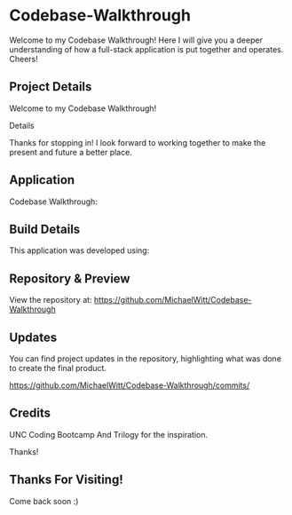 # Codebase-Walkthrough

Welcome to my Codebase Walkthrough! Here I will give you a deeper understanding of how a full-stack application is put together and operates. Cheers!

## Project Details

Welcome to my Codebase Walkthrough!

Details

Thanks for stopping in! I look forward to working together to make the present and future a better place.

## Application

Codebase Walkthrough:

## Build Details

This application was developed using:

## Repository & Preview

View the repository at: https://github.com/MichaelWitt/Codebase-Walkthrough

<!-- Preview: ![Screenshot](./assets/img/staur-db.png)
Database: ![Screenshot](./assets/img/staur-demo.png) -->

## Updates

You can find project updates in the repository, highlighting what was done to create the final product.

https://github.com/MichaelWitt/Codebase-Walkthrough/commits/

## Credits

UNC Coding Bootcamp And Trilogy for the inspiration.

Thanks!

## Thanks For Visiting!

Come back soon :)
